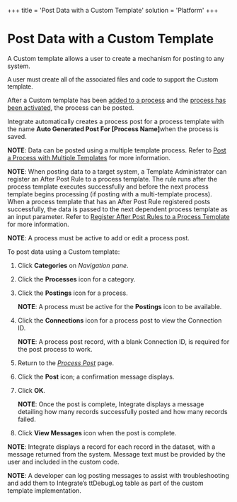 +++
title = 'Post Data with a Custom Template'
solution = 'Platform'
+++

# Post Data with a Custom Template

A Custom template allows a user to create a mechanism for posting to any
system.

<span style="font-family: Arial, sans-serif;">A user must create all of
the associated files and code to support the Custom template.</span>

After a Custom template has been [added to a
process](Add_the_Custom_Template_to_a_Process.htm) and the [process has
been activated](Activate_the_Process_Custom_Template.htm), the process
can be posted.

Integrate automatically creates a process post for a process template
with the name **Auto Generated Post For \[Process Name\]**<span>when the
process is saved.</span>

**NOTE**: Data can be posted using a multiple template process. Refer to
[Post a Process with Multiple
Templates](Post_a_Process_with_Multiple_Templates.htm) for more
information.

**NOTE**: When posting data to a target system, a Template Administrator
can register an After Post Rule to a process template. The rule runs
after the process template executes successfully and before the next
process template begins processing (if posting with a multi-template
process). When a process template that has an After Post Rule registered
posts successfully, the data is passed to the next dependent process
template as an input parameter. Refer to [Register After Post Rules to a
Process
Template](Register_After_Post_Rules_to_a_Process_Template_Overview.htm)
for more information.

<span style="font-weight: bold;">NOTE</span>: A process must be active
to add or edit a process post.

To post data using a Custom template:

1.  Click **Categories** on *Navigation pane*.

2.  Click the **Processes** icon for a category.

3.  Click the **Postings** icon for a process.
    
    <span style="font-weight: bold;">NOTE</span>: A process must be
    active for the **Postings** icon to be available.

4.  Click the <span style="font-weight: bold;">Connections</span> icon
    for a process post to view the Connection ID.
    
    <span style="font-weight: bold;">NOTE</span>: A process post record,
    with a blank Connection ID, is required for the post process to
    work.

5.  Return to the <span style="font-style: italic;">[Process
    Post](../Page_Desc/Process_Post_H.htm)</span> page.

6.  Click the **Post** icon; a confirmation message displays.

7.  Click **OK**.
    
    <span style="font-weight: bold;">NOTE</span>: Once the post is
    complete, Integrate displays a message detailing how many records
    successfully posted and how many records failed.

8.  Click **View Messages** icon when the post is complete.

**NOTE**: Integrate displays a record for each record in the dataset,
with a message returned from the system. Message text must be provided
by the user and included in the custom code.

<span style="font-weight: bold;">NOTE</span>: A developer can log
posting messages to assist with troubleshooting and add them to
Integrate’s ttDebugLog table as part of the custom template
implementation.
